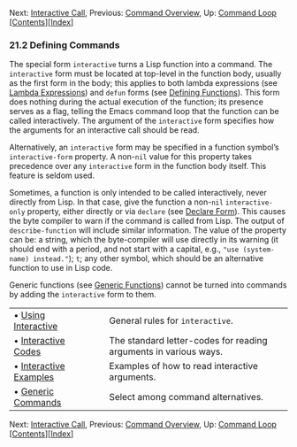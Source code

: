 

Next: [Interactive Call](Interactive-Call.html), Previous: [Command Overview](Command-Overview.html), Up: [Command Loop](Command-Loop.html)   \[[Contents](index.html#SEC_Contents "Table of contents")]\[[Index](Index.html "Index")]

### 21.2 Defining Commands

The special form `interactive` turns a Lisp function into a command. The `interactive` form must be located at top-level in the function body, usually as the first form in the body; this applies to both lambda expressions (see [Lambda Expressions](Lambda-Expressions.html)) and `defun` forms (see [Defining Functions](Defining-Functions.html)). This form does nothing during the actual execution of the function; its presence serves as a flag, telling the Emacs command loop that the function can be called interactively. The argument of the `interactive` form specifies how the arguments for an interactive call should be read.

Alternatively, an `interactive` form may be specified in a function symbol’s `interactive-form` property. A non-`nil` value for this property takes precedence over any `interactive` form in the function body itself. This feature is seldom used.

Sometimes, a function is only intended to be called interactively, never directly from Lisp. In that case, give the function a non-`nil` `interactive-only` property, either directly or via `declare` (see [Declare Form](Declare-Form.html)). This causes the byte compiler to warn if the command is called from Lisp. The output of `describe-function` will include similar information. The value of the property can be: a string, which the byte-compiler will use directly in its warning (it should end with a period, and not start with a capital, e.g., `"use (system-name) instead."`); `t`; any other symbol, which should be an alternative function to use in Lisp code.

Generic functions (see [Generic Functions](Generic-Functions.html)) cannot be turned into commands by adding the `interactive` form to them.

|                                                     |    |                                                                  |
| :-------------------------------------------------- | -- | :--------------------------------------------------------------- |
| • [Using Interactive](Using-Interactive.html)       |    | General rules for `interactive`.                                 |
| • [Interactive Codes](Interactive-Codes.html)       |    | The standard letter-codes for reading arguments in various ways. |
| • [Interactive Examples](Interactive-Examples.html) |    | Examples of how to read interactive arguments.                   |
| • [Generic Commands](Generic-Commands.html)         |    | Select among command alternatives.                               |

Next: [Interactive Call](Interactive-Call.html), Previous: [Command Overview](Command-Overview.html), Up: [Command Loop](Command-Loop.html)   \[[Contents](index.html#SEC_Contents "Table of contents")]\[[Index](Index.html "Index")]
